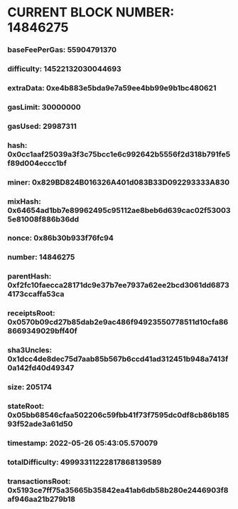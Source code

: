 # CURRENT BLOCK NUMBER: 14846275

### baseFeePerGas: 55904791370
### difficulty: 14522132030044693
### extraData: 0xe4b883e5bda9e7a59ee4bb99e9b1bc480621
### gasLimit: 30000000
### gasUsed: 29987311
### hash: 0x0cc1aaf25039a3f3c75bcc1e6c992642b5556f2d318b791fe5f89d004eccc1bf
### miner: 0x829BD824B016326A401d083B33D092293333A830
### mixHash: 0x64654ad1bb7e89962495c95112ae8beb6d639cac02f530035e81008f886b36dd
### nonce: 0x86b30b933f76fc94
### number: 14846275
### parentHash: 0xf2fc10faecca28171dc9e37b7ee7937a62ee2bcd3061dd68734173ccaffa53ca
### receiptsRoot: 0x0570b09cd27b85dab2e9ac486f94923550778511d10cfa868669349029bff40f
### sha3Uncles: 0x1dcc4de8dec75d7aab85b567b6ccd41ad312451b948a7413f0a142fd40d49347
### size: 205174
### stateRoot: 0x05bb68546cfaa502206c59fbb41f73f7595dc0df8cb86b18593f52ade3a61d50
### timestamp: 2022-05-26 05:43:05.570079
### totalDifficulty: 49993311222817868139589
### transactionsRoot: 0x5193ce7ff75a35665b35842ea41ab6db58b280e2446903f8af946aa21b279b18
